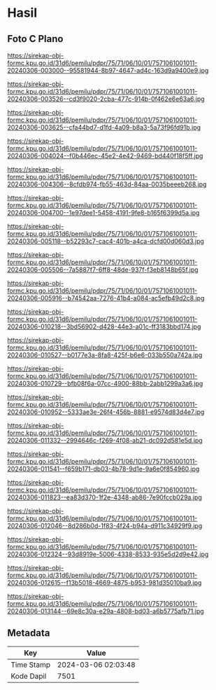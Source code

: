 # Hasil

## Foto C Plano

https://sirekap-obj-formc.kpu.go.id/31d6/pemilu/pdpr/75/71/06/10/01/7571061001011-20240306-003000--95581944-8b97-4647-ad4c-163d9a9400e9.jpg

https://sirekap-obj-formc.kpu.go.id/31d6/pemilu/pdpr/75/71/06/10/01/7571061001011-20240306-003526--cd3f9020-2cba-477c-914b-0f462e6e63a6.jpg

https://sirekap-obj-formc.kpu.go.id/31d6/pemilu/pdpr/75/71/06/10/01/7571061001011-20240306-003625--cfa44bd7-d1fd-4a09-b8a3-5a73f96fd91b.jpg

https://sirekap-obj-formc.kpu.go.id/31d6/pemilu/pdpr/75/71/06/10/01/7571061001011-20240306-004024--f0b446ec-45e2-4e42-9469-bd440f18f5ff.jpg

https://sirekap-obj-formc.kpu.go.id/31d6/pemilu/pdpr/75/71/06/10/01/7571061001011-20240306-004306--8cfdb974-fb55-463d-84aa-0035beeeb268.jpg

https://sirekap-obj-formc.kpu.go.id/31d6/pemilu/pdpr/75/71/06/10/01/7571061001011-20240306-004700--1e97dee1-5458-4191-9fe8-b165f6399d5a.jpg

https://sirekap-obj-formc.kpu.go.id/31d6/pemilu/pdpr/75/71/06/10/01/7571061001011-20240306-005118--b52293c7-cac4-401b-a4ca-dcfd00d060d3.jpg

https://sirekap-obj-formc.kpu.go.id/31d6/pemilu/pdpr/75/71/06/10/01/7571061001011-20240306-005506--7a5887f7-6ff8-48de-937f-f3eb8148b65f.jpg

https://sirekap-obj-formc.kpu.go.id/31d6/pemilu/pdpr/75/71/06/10/01/7571061001011-20240306-005916--b74542aa-7276-41b4-a084-ac5efb49d2c8.jpg

https://sirekap-obj-formc.kpu.go.id/31d6/pemilu/pdpr/75/71/06/10/01/7571061001011-20240306-010218--3bd56902-d428-44e3-a01c-ff3183bbd174.jpg

https://sirekap-obj-formc.kpu.go.id/31d6/pemilu/pdpr/75/71/06/10/01/7571061001011-20240306-010527--b0177e3a-8fa8-425f-b6e6-033b550a742a.jpg

https://sirekap-obj-formc.kpu.go.id/31d6/pemilu/pdpr/75/71/06/10/01/7571061001011-20240306-010729--bfb08f6a-07cc-4900-88bb-2abb1299a3a6.jpg

https://sirekap-obj-formc.kpu.go.id/31d6/pemilu/pdpr/75/71/06/10/01/7571061001011-20240306-010952--5333ae3e-26f4-456b-8881-e9574d83d4e7.jpg

https://sirekap-obj-formc.kpu.go.id/31d6/pemilu/pdpr/75/71/06/10/01/7571061001011-20240306-011332--2994646c-f269-4f08-ab21-dc092d581e5d.jpg

https://sirekap-obj-formc.kpu.go.id/31d6/pemilu/pdpr/75/71/06/10/01/7571061001011-20240306-011541--f659b171-db03-4b78-9d1e-9a6e0f854960.jpg

https://sirekap-obj-formc.kpu.go.id/31d6/pemilu/pdpr/75/71/06/10/01/7571061001011-20240306-011823--ea83d370-1f2e-4348-ab86-7e90fccb029a.jpg

https://sirekap-obj-formc.kpu.go.id/31d6/pemilu/pdpr/75/71/06/10/01/7571061001011-20240306-012046--8d286b0d-1f83-4f24-b94a-d911c34929f9.jpg

https://sirekap-obj-formc.kpu.go.id/31d6/pemilu/pdpr/75/71/06/10/01/7571061001011-20240306-012324--93d8919e-5006-4338-8533-935e5d2d9e42.jpg

https://sirekap-obj-formc.kpu.go.id/31d6/pemilu/pdpr/75/71/06/10/01/7571061001011-20240306-012615--f13b5018-4669-4875-b953-981d35010ba9.jpg

https://sirekap-obj-formc.kpu.go.id/31d6/pemilu/pdpr/75/71/06/10/01/7571061001011-20240306-013144--69e8c30a-e29a-4808-bd03-a6b5775afb71.jpg


## Metadata

| Key        | Value               |
| ---------- | ------------------- |
| Time Stamp | 2024-03-06 02:03:48 |
| Kode Dapil | 7501                |



